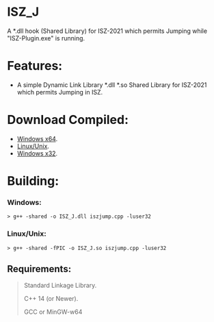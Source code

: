 # ISZ_J
A *.dll hook (Shared Library) for ISZ-2021 which permits Jumping while "ISZ-Plugin.exe" is running.

# Features:
- A simple Dynamic Link Library *.dll *.so Shared Library for ISZ-2021 which permits Jumping in ISZ.

# Download Compiled:
- [Windows x64]().
- [Linux/Unix]().
- [Windows x32]().


# Building:
### Windows:
```
> g++ -shared -o ISZ_J.dll iszjump.cpp -luser32
```
### Linux/Unix:
```
> g++ -shared -fPIC -o ISZ_J.so iszjump.cpp -luser32
```
## Requirements:
> Standard Linkage Library.
> 
> C++ 14 (or Newer).
> 
> GCC or MinGW-w64
